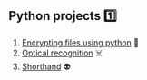 ## Python projects 1️⃣
1. [Encrypting files using python](https://github.com/wqsaxzid/Python-projects/tree/main/Encrypting%20files%20using%20python) 📝
2. [Optical recognition](https://github.com/wqsaxzid/Python-projects/tree/main/Optical%20recognition) ☠️
3. [Shorthand](https://github.com/wqsaxzid/Python-projects/tree/main/Shorthand) 👽